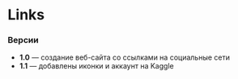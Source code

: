 # Links

### Версии
- **1.0** — создание веб-сайта со ссылками на социальные сети
- **1.1** — добавлены иконки и аккаунт на Kaggle
